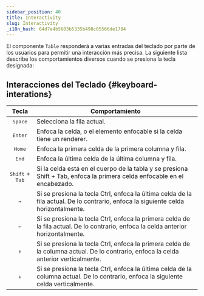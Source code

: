 ```yaml
---
sidebar_position: 40
title: Interactivity
slug: Interactivity
_i18n_hash: 64d7e4b5603b5335b498c05566de1784
---
```

El componente `Table` responderá a varias entradas del teclado por parte de los usuarios para permitir una interacción más precisa. La siguiente lista describe los comportamientos diversos cuando se presiona la tecla designada:


## Interacciones del Teclado {#keyboard-interations}

|Tecla|Comportamiento|
|:-:|-|
|<kbd>Space</kbd>|Selecciona la fila actual.|
|<kbd>Enter</kbd>|Enfoca la celda, o el elemento enfocable si la celda tiene un renderer.|
|<kbd>Home</kbd>|Enfoca la primera celda de la primera columna y fila.|
|<kbd>End</kbd>|Enfoca la última celda de la última columna y fila.|
|<kbd>Shift</kbd> + <kbd>Tab</kbd>|Si la celda está en el cuerpo de la tabla y se presiona Shift + Tab, enfoca la primera celda enfocable en el encabezado.|
|<kbd>&#8594;</kbd>|Si se presiona la tecla Ctrl, enfoca la última celda de la fila actual. De lo contrario, enfoca la siguiente celda horizontalmente.|
|<kbd>&#8592;</kbd>|Si se presiona la tecla Ctrl, enfoca la primera celda de la fila actual. De lo contrario, enfoca la celda anterior horizontalmente.|
|<kbd>&#8593;</kbd>|Si se presiona la tecla Ctrl, enfoca la primera celda de la columna actual. De lo contrario, enfoca la celda anterior verticalmente.|
|<kbd>&#8595;</kbd>|Si se presiona la tecla Ctrl, enfoca la última celda de la columna actual. De lo contrario, enfoca la siguiente celda verticalmente.|
